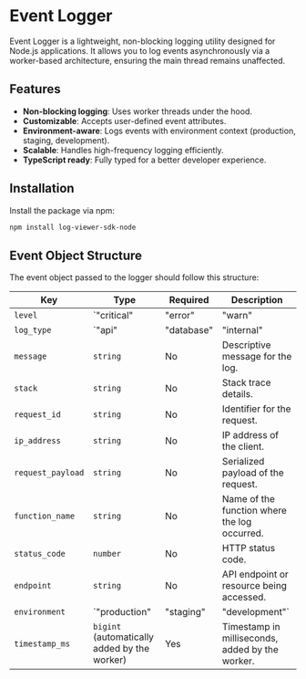 # Event Logger

Event Logger is a lightweight, non-blocking logging utility designed for Node.js applications. It allows you to log events asynchronously via a worker-based architecture, ensuring the main thread remains unaffected.

## Features

- **Non-blocking logging**: Uses worker threads under the hood.
- **Customizable**: Accepts user-defined event attributes.
- **Environment-aware**: Logs events with environment context (production, staging, development).
- **Scalable**: Handles high-frequency logging efficiently.
- **TypeScript ready**: Fully typed for a better developer experience.

## Installation

Install the package via npm:

```bash
npm install log-viewer-sdk-node
```

## Event Object Structure

The event object passed to the logger should follow this structure:

| **Key**            | **Type**                                              | **Required** | **Description**                                     |
|---------------------|-------------------------------------------------------|--------------|-----------------------------------------------------|
| `level`            | `"critical" | "error" | "warn" | "info"`         | Yes          | Severity level of the log.                         |
| `log_type`         | `"api" | "database" | "internal" | "webhook"`     | Yes          | Type of log.                                       |
| `message`          | `string`                                              | No           | Descriptive message for the log.                  |
| `stack`            | `string`                                              | No           | Stack trace details.                               |
| `request_id`       | `string`                                              | No           | Identifier for the request.                       |
| `ip_address`       | `string`                                              | No           | IP address of the client.                         |
| `request_payload`  | `string`                                              | No           | Serialized payload of the request.                |
| `function_name`    | `string`                                              | No           | Name of the function where the log occurred.      |
| `status_code`      | `number`                                              | No           | HTTP status code.                                  |
| `endpoint`         | `string`                                              | No           | API endpoint or resource being accessed.          |
| `environment`      | `"production" | "staging" | "development"`          | Yes          | The application environment.                      |
| `timestamp_ms`     | `bigint` (automatically added by the worker)           | Yes          | Timestamp in milliseconds, added by the worker.   |
